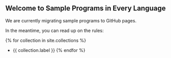 ## Welcome to Sample Programs in Every Language

We are currently migrating sample programs to GitHub pages.

In the meantime, you can read up on the rules:

{% for collection in site.collections %}
  - {{ collection.label }}
{% endfor %}

[1]: hello-world/RULES.md
